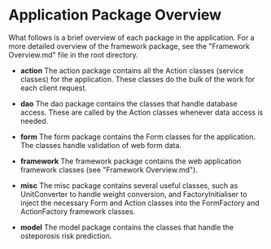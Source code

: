 Application Package Overview
============================

What follows is a brief overview of each package in the application. For a more detailed overview of the framework package, see the "Framework Overview.md" file in the root directory.

* **action**
The action package contains all the Action classes (service classes) for the application. These classes do the bulk of the work for each client request.

* **dao**
The dao package contains the classes that handle database access. These are called by the Action classes whenever data access is needed.

* **form**
The form package contains the Form classes for the application. The classes handle validation of web form data.

* **framework**
The framework package contains the web application framework classes (see "Framework Overview.md").

* **misc**
The misc package contains several useful classes, such as UnitConverter to handle weight conversion, and FactoryInitialiser to inject the necessary Form and Action classes into the FormFactory and ActionFactory framework classes.

* **model**
The model package contains the classes that handle the osteporosis risk prediction.